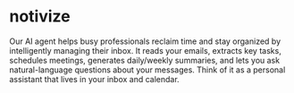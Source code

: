 # notivize
Our AI agent helps busy professionals reclaim time and stay organized by intelligently managing their inbox. It reads your emails, extracts key tasks, schedules meetings, generates daily/weekly summaries, and lets you ask natural-language questions about your messages. Think of it as a personal assistant that lives in your inbox and calendar.
